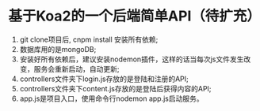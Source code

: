# 基于Koa2的一个后端简单API（待扩充）

1. git clone项目后, cnpm install 安装所有依赖;
1. 数据库用的是mongoDB;
1. 安装好所有依赖后，建议安装nodemon插件，这样的话当每次js文件发生改变，服务会重新启动，自动更新;
1. controllers文件夹下login.js存放的是登陆和注册的API;
1. controllers文件夹下content.js存放的是登陆后获得内容的API;
1. app.js是项目入口，使用命令行nodemon app.js启动服务。